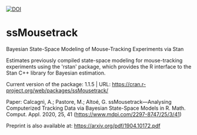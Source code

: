 [![DOI](https://zenodo.org/badge/165551215.svg)](https://zenodo.org/badge/latestdoi/165551215)


# ssMousetrack
Bayesian State-Space Modeling of Mouse-Tracking Experiments via Stan

Estimates previously compiled state-space modeling for mouse-tracking experiments using the 'rstan' package, which provides the R interface to the Stan C++ library for Bayesian estimation.

Current version of the package: 1.1.5 | URL: https://cran.r-project.org/web/packages/ssMousetrack/

Paper: Calcagnì, A.; Pastore, M.; Altoé, G. ssMousetrack—Analysing Computerized Tracking Data via Bayesian State-Space Models in R. Math. Comput. Appl. 2020, 25, 41 (https://www.mdpi.com/2297-8747/25/3/41)

Preprint is also available at: 
https://arxiv.org/pdf/1904.10172.pdf

